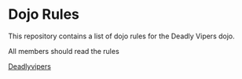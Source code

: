 Dojo Rules
==========

This repository contains a list of dojo rules for the Deadly Vipers dojo.

All members should read the rules

[Deadlyvipers](https://github.com/deadlyvipers)
